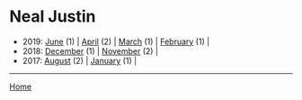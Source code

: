 # Neal Justin

  * 2019: 
      [June](./neal-justin-2019-06.md) (1) | 
      [April](./neal-justin-2019-04.md) (2) | 
      [March](./neal-justin-2019-03.md) (1) | 
      [February](./neal-justin-2019-02.md) (1) | 
  * 2018: 
      [December](./neal-justin-2018-12.md) (1) | 
      [November](./neal-justin-2018-11.md) (2) | 
  * 2017: 
      [August](./neal-justin-2017-08.md) (2) | 
      [January](./neal-justin-2017-01.md) (1) | 

----

[Home](../)

